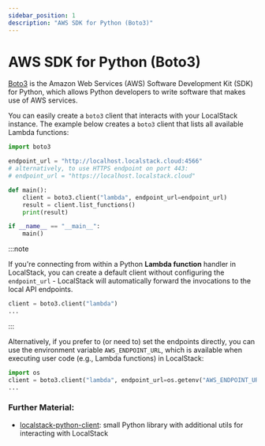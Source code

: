 ```yaml
---
sidebar_position: 1
description: "AWS SDK for Python (Boto3)"
---
```


# AWS SDK for Python (Boto3)

[Boto3](https://github.com/boto/boto3) is the Amazon Web Services (AWS) Software Development Kit (SDK) for Python, which allows Python developers to write software that makes use of AWS services.

You can easily create a `boto3` client that interacts with your LocalStack instance. The example below creates a `boto3` client that lists all available Lambda functions:

```python
import boto3

endpoint_url = "http://localhost.localstack.cloud:4566"
# alternatively, to use HTTPS endpoint on port 443:
# endpoint_url = "https://localhost.localstack.cloud"

def main():
    client = boto3.client("lambda", endpoint_url=endpoint_url)
    result = client.list_functions()
    print(result)

if __name__ == "__main__":
    main()
```

:::note

If you're connecting from within a Python **Lambda function** handler in LocalStack, you can create a default client without configuring the `endpoint_url` - LocalStack will automatically forward the invocations to the local API endpoints.

```python
client = boto3.client("lambda")
...
```

:::

Alternatively, if you prefer to (or need to) set the endpoints directly, you can use the environment variable `AWS_ENDPOINT_URL`,  which is available when executing user code (e.g., Lambda functions) in LocalStack:

```python
import os
client = boto3.client("lambda", endpoint_url=os.getenv("AWS_ENDPOINT_URL"))
...
```

### Further Material:
* [localstack-python-client](https://github.com/localstack/localstack-python-client): small Python library with additional utils for interacting with LocalStack
